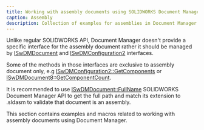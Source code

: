 ```yaml
---
title: Working with assembly documents using SOLIDWORKS Document Manager API
caption: Assembly
description: Collection of examples for assemblies in Document Manager API
---
```

Unlike regular SOLIDWORKS API, Document Manager doesn't provide a specific interface for the assembly document rather it should be managed by [ISwDMDocument](https://help.solidworks.com/2016/english/api/swdocmgrapi/SolidWorks.Interop.swdocumentmgr~SolidWorks.Interop.swdocumentmgr.ISwDMDocument.html) and [ISwDMConfiguration2](https://help.solidworks.com/2018/english/api/swdocmgrapi/SolidWorks.Interop.swdocumentmgr~SolidWorks.Interop.swdocumentmgr.ISwDMConfiguration2.html) interfaces.

Some of the methods in those interfaces are exclusive to assembly document only, e.g [ISwDMConfiguration2::GetComponents](https://help.solidworks.com/2018/english/api/swdocmgrapi/solidworks.interop.swdocumentmgr~solidworks.interop.swdocumentmgr.iswdmconfiguration2~getcomponents.html) or [ISwDMDocument8::GetComponentCount](https://help.solidworks.com/2018/english/api/swdocmgrapi/solidworks.interop.swdocumentmgr~solidworks.interop.swdocumentmgr.iswdmdocument8~getcomponentcount.html).

It is recommended to use [ISwDMDocument::FullName](https://help.solidworks.com/2018/english/api/swdocmgrapi/SolidWorks.Interop.swdocumentmgr~SolidWorks.Interop.swdocumentmgr.ISwDMDocument~FullName.html) SOLIDWORKS Document Manager API to get the full path and match its extension to .sldasm to validate that document is an assembly.

This section contains examples and macros related to working with assembly documents using Document Manager.